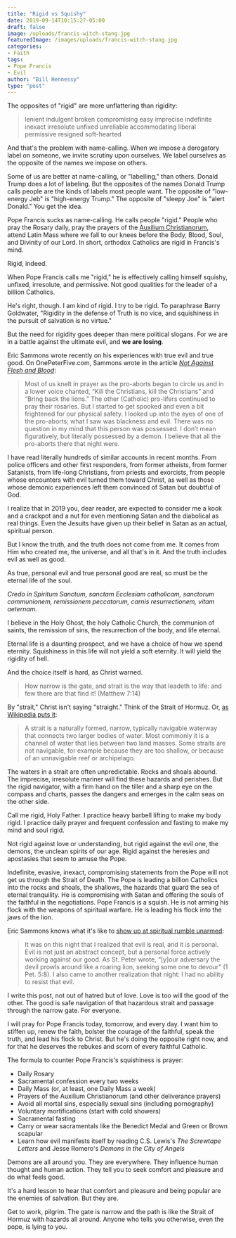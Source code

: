 ```yaml
---
title: "Rigid vs Squishy"
date: 2019-09-14T10:15:27-05:00
draft: false
image: /uploads/francis-witch-stang.jpg
featuredImage: /images/uploads/francis-witch-stang.jpg
categories:
- Faith
tags:
- Pope Francis
- Evil
author: "Bill Hennessy"
type: "post"
---
```


The opposites of "rigid" are more unflattering than rigidity:

> lenient indulgent broken compromising easy imprecise indefinite inexact irresolute unfixed unreliable accommodating                                                                                  liberal permissive resigned soft-hearted

And that's the problem with name-calling. When we impose a derogatory label on someone, we invite scrutiny upon ourselves. We label ourselves as the opposite of the names we impose on others. 

Some of us are better at name-calling, or "labelling," than others. Donald Trump does a lot of labeling. But the opposites of the names Donald Trump calls people are the kinds of labels most people want. The opposite of "low-energy Jeb" is "high-energy Trump." The opposite of "sleepy Joe" is "alert Donald." You get the idea. 

Pope Francis sucks as name-calling. He calls people "rigid." People who pray the Rosary daily, pray the prayers of the [Auxilium Christianorum](http://auxiliumchristianorum.org/prayers/), attend Latin Mass where we fall to our knees before the Body, Blood, Soul, and Divinity of our Lord. In short, orthodox Catholics are rigid in Francis's mind. 

Rigid, indeed.

When Pope Francis calls me "rigid," he is effectively calling himself squishy, unfixed, irresolute, and permissive. Not good qualities for the leader of a billion Catholics.

He's right, though. I am kind of rigid. I try to be rigid.  To paraphrase Barry Goldwater, "Rigidity in the defense of Truth is no vice, and squishiness in the pursuit of salvation is no virtue."

But the need for rigidity goes deeper than mere political slogans. For we are in a battle against the ultimate evil, and **we are losing**. 

Eric Sammons wrote recently on his experiences with true evil and true good. On OnePeterFive.com, Sammons wrote in the article [*Not Against Flesh and Blood*](https://onepeterfive.com/not-against-flesh-and-blood/):

> Most of us knelt in prayer as the pro-aborts began to circle us and in a lower voice chanted, “Kill the Christians, kill the Christians” and “Bring back the lions.” The other (Catholic) pro-lifers continued to pray their rosaries. But I started to get spooked and even a bit frightened for our physical safety. I looked up into the eyes of one of the pro-aborts; what I saw was blackness and evil. There was no question in my mind that this person was possessed. I don’t mean figuratively, but literally possessed by a demon. I believe that all the pro-aborts there that night were.

I have read literally hundreds of similar accounts in recent months. From police officers and other first responders, from former atheists, from former Satanists, from life-long Christians, from priests and exorcists, from people whose encounters with evil turned them toward Christ, as well as those whose demonic experiences left them convinced of Satan but doubtful of God. 

I realize that in 2019 you, dear reader, are expected to consider me a kook and a crackpot and a nut for even mentioning Satan and the diabolical as real things. Even the Jesuits have given up their belief in Satan as an actual, spiritual person. 

But I know the truth, and the truth does not come from me. It comes from Him who created me, the universe, and all that's in it. And the truth includes evil as well as good. 

As true, personal evil and true personal good are real, so must be the eternal life of the soul. 

*Credo in Spiritum Sanctum, sanctam Ecclesiam catholicam, sanctorum communionem, remissionem peccatorum, carnis resurrectionem, vitam aeternam.*

I believe in the Holy Ghost, the holy Catholic Church, the communion of saints, the remission of sins, the resurrection of the body, and life eternal.

Eternal life is a daunting prospect, and we have a choice of how we spend eternity. Squishiness in this life will not yield a soft eternity. It will yield the rigidity of hell. 

And the choice itself is hard, as Christ warned.

> How narrow is the gate, and strait is the way that leadeth to life: and few there are that find it! (Matthew 7:14)

By "strait," Christ isn't saying "straight." Think of the Strait of Hormuz. Or, [as Wikipedia puts it](https://en.wikipedia.org/wiki/Strait):

> A strait is a naturally formed, narrow, typically navigable waterway that connects two larger bodies of water. Most commonly it is a channel of water that lies between two land masses. Some straits are not navigable, for example because they are too shallow, or because of an unnavigable reef or archipelago.

The waters in a strait are often unpredictable. Rocks and shoals abound. The imprecise, irresolute mariner will find these hazards and perishes. But the rigid navigator, with a firm hand on the tiller and a sharp eye on the compass and charts, passes the dangers and emerges in the calm seas on the other side. 

Call me rigid, Holy Father. I practice heavy barbell lifting to make my body rigid. I practice daily prayer and frequent confession and fasting to make my mind and soul rigid. 

Not rigid against love or understanding, but rigid against the evil one, the demons, the unclean spirits of our age. Rigid against the heresies and apostasies that seem to amuse the Pope. 

Indefinite, evasive, inexact, compromising statements from the Pope will not get us through the Strait of Death. The Pope is leading a billion Catholics into the rocks and shoals, the shallows, the hazards that guard the sea of eternal tranquility. He is compromising with Satan and offering the souls of the faithful in the negotiations. Pope Francis is a squish. He is not arming his flock with the weapons of spiritual warfare. He is leading his flock into the jaws of the lion. 

Eric Sammons knows what it's like to [show up at spiritual rumble unarmed](https://onepeterfive.com/not-against-flesh-and-blood/):

> It was on this night that I realized that evil is real, and it is personal. Evil is not just an abstract concept, but a personal force actively working against our good. As St. Peter wrote, “[y]our adversary the devil prowls around like a roaring lion, seeking some one to devour” (1 Pet. 5:8). I also came to another realization that night: I had no ability to resist that evil.

I write this post, not out of hatred but of love. Love is too will the good of the other. The good is safe navigation of that hazardous strait and passage through the narrow gate. For everyone. 

I will pray for Pope Francis today, tomorrow, and every day. I want him to stiffen up, renew the faith, bolster the courage of the faithful, speak the truth, and lead his flock to Christ. But he's doing the opposite right now, and for that he deserves the rebukes and scorn of every faithful Catholic. 

The formula to counter Pope Francis's squishiness is prayer:

* Daily Rosary
* Sacramental confession every two weeks
* Daily Mass (or, at least, one Daily Mass a week)
* Prayers of the Auxilium Christianorum (and other deliverance prayers)
* Avoid all mortal sins, especially sexual sins (including pornography)
* Voluntary mortifications (start with cold showers)
* Sacramental fasting
* Carry or wear sacramentals like the Benedict Medal and Green or Brown scapular
* Learn how evil manifests itself by reading C.S. Lewis's *The Screwtape Letters* and Jesse Romero's *Demons in the City of Angels*

Demons are all around you. They are everywhere. They influence human thought and human action. They tell you to seek comfort and pleasure and do what feels good. 

It's a hard lesson to hear that comfort and pleasure and being popular are the enemies of salvation. But they are. 

Get to work, pilgrim. The gate is narrow and the path is like the Strait of Hormuz with hazards all around. Anyone who tells you otherwise, even the pope, is lying to you. 
